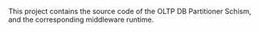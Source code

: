 This project contains the source code of the OLTP DB Partitioner Schism, and the corresponding middleware runtime.